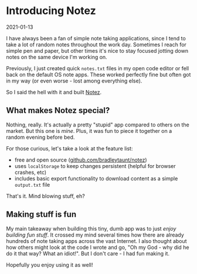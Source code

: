 # Introducing Notez

2021-01-13

I have always been a fan of simple note taking applications, since I tend to take a lot of random notes throughout the work day. Sometimes I reach for simple pen and paper, but other times it's nice to stay focused jotting down notes on the same device I'm working on.

Previously, I just created quick `notes.txt` files in my open code editor or fell back on the default OS note apps. These worked perfectly fine but often got in my way (or even worse - lost among everything else).

So I said the hell with it and built <a href="https://getnotez.netlify.app">Notez</a>.

## What makes Notez special?

Nothing, really. It's actually a pretty "stupid" app compared to others on the market. But this one is *mine*. Plus, it was fun to piece it together on a random evening before bed.

For those curious, let's take a look at the feature list:

- free and open source (<a href="https://github.com/bradleytaunt/notez">github.com/bradleytaunt/notez</a>)
- uses `localStorage` to keep changes persistent (helpful for browser crashes, etc)
- includes basic export functionality to download content as a simple `output.txt` file

That's it. Mind blowing stuff, eh?

## Making stuff is fun

My main takeaway when building this tiny, dumb app was to just *enjoy building fun stuff*. It crossed my mind several times how there are already hundreds of note taking apps across the vast Internet. I also thought about how others might look at the code I wrote and go, "Oh my God - why did he do it that way? What an idiot!". But I don't care - I had fun making it.

Hopefully you enjoy using it as well!
